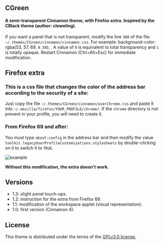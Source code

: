 ## CGreen

#### A semi-transparent Cinnamon theme, with Firefox extra. Inspired by the CBlack theme (author: cloweling).
If you want a panel that is not transparent, modify the line `300` of the file `~/.themes/CGreen/cinnamon/cinnamon.css`.
For example: background-color: rgba(53, 57, 69, `0.50`); . A value of `0` is equivalent to total transparency and `1` is totally opaque. Restart Cinnamon (Ctrl+Alt+Esc) for immediate modification.


## Firefox extra

### This is a css file that changes the color of the address bar according to the security of a site:
Just copy the file `~/.themes/CGreen/cinnamon/userChrome.css` and paste it into `~/.mozilla/firefox/YOUR_PROFILE/chrome/`. If the `chrome` directory is not present in your profile, you will need to create it.

### From Firefox 69 and after:
You must type `about:config` in the address bar and then modify the value `toolkit.legacyUserProfileCustomizations.stylesheets` by double-clicking on it to switch it to `TRUE`.


![example](https://i.postimg.cc/L8G7tSsw/extra.png)

**Without this modification, the extra doesn't work.**


## Versions

* 1.3: slight panel touch-ups.
* 1.2: instruction for the extra from Firefox 69.
* 1.1: modification of the workspace applet (visual representation).
* 1.0: first version (Cinnamon 4).


## License

This theme is distributed under the terms of the [GPLv3.0 license.](https://raw.githubusercontent.com/linuxmint/cinnamon-spices-themes/master/CGreen/LICENCE)
